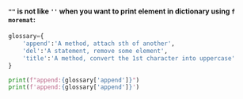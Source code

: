 #### `""` is not like `''` when you want to print element in dictionary using `f moremat`:
```python
glossary={
    'append':'A method, attach sth of another',
    'del':'A statement, remove some element',
    'title':'A method, convert the 1st character into uppercase'
}

print(f"append:{glossary['append']}")
print(f'append:{glossary['append']}')
```